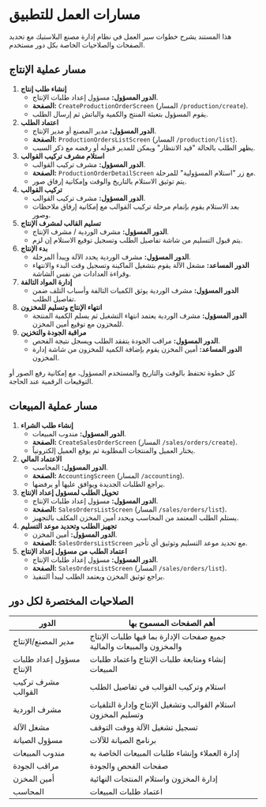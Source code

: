 # مسارات العمل للتطبيق

هذا المستند يشرح خطوات سير العمل في نظام إدارة مصنع البلاستيك مع تحديد الصفحات والصلاحيات الخاصة بكل دور مستخدم.

## مسار عملية الإنتاج

1. **إنشاء طلب إنتاج**
   - **الدور المسؤول:** مسؤول إعداد طلبات الإنتاج.
   - **الصفحة:** `CreateProductionOrderScreen` (المسار `/production/create`).
   - يقوم المسؤول بتعبئة المنتج والكمية والباتش ثم إرسال الطلب.
2. **اعتماد الطلب**
   - **الدور المسؤول:** مدير المصنع أو مدير الإنتاج.
   - **الصفحة:** `ProductionOrdersListScreen` (المسار `/production/list`).
   - يظهر الطلب بالحالة "قيد الانتظار" ويمكن للمدير قبوله أو رفضه مع ذكر السبب.
3. **استلام مشرف تركيب القوالب**
   - **الدور المسؤول:** مشرف تركيب القوالب.
   - **الصفحة:** `ProductionOrderDetailScreen` مع زر "استلام المسؤولية" للمرحلة.
   - يتم توثيق الاستلام بالتاريخ والوقت وإمكانية إرفاق صور.
4. **تركيب القوالب**
   - **الدور المسؤول:** مشرف تركيب القوالب.
   - بعد الاستلام يقوم بإتمام مرحلة تركيب القوالب مع إمكانية إرفاق ملاحظات وصور.
5. **تسليم القالب لمشرف الإنتاج**
   - **الدور المسؤول:** مشرف الوردية / مشرف الإنتاج.
   - يتم قبول التسليم من شاشة تفاصيل الطلب وتسجيل توقيع الاستلام إن لزم.
6. **بدء الإنتاج**
   - **الدور المسؤول:** مشرف الوردية يحدد الآلة ويبدأ المرحلة.
   - **الدور المساعد:** مشغل الآلة يقوم بتشغيل الماكينة وتسجيل وقت البدء والانتهاء وقراءة العدادات من نفس الشاشة.
7. **إدارة المواد التالفة**
   - **الدور المسؤول:** مشرف الوردية يوثق الكميات التالفة وأسباب التلف ضمن تفاصيل الطلب.
8. **انتهاء الإنتاج وتسليم للمخزون**
   - **الدور المسؤول:** مشرف الوردية يعتمد انتهاء التشغيل ثم يسلم الكمية المنتجة للمخزون مع توقيع أمين المخزن.
9. **مراقبة الجودة والتخزين**
   - **الدور المسؤول:** مراقب الجودة يتفقد الطلب ويسجل نتيجة الفحص.
   - **الدور المساعد:** أمين المخزن يقوم بإضافة الكمية للمخزون من شاشة إدارة المخزون.

كل خطوة تحتفظ بالوقت والتاريخ والمستخدم المسؤول، مع إمكانية رفع الصور أو التوقيعات الرقمية عند الحاجة.

## مسار عملية المبيعات

1. **إنشاء طلب الشراء**
   - **الدور المسؤول:** مندوب المبيعات.
   - **الصفحة:** `CreateSalesOrderScreen` (المسار `/sales/orders/create`).
   - يختار العميل والمنتجات المطلوبة ثم يوقع العميل إلكترونياً.
2. **الاعتماد المالي**
   - **الدور المسؤول:** المحاسب.
   - **الصفحة:** `AccountingScreen` (المسار `/accounting`).
   - يراجع الطلبات الجديدة ويوافق عليها أو يرفضها.
3. **تحويل الطلب لمسؤول إعداد الإنتاج**
   - **الدور المسؤول:** مسؤول إعداد طلبات الإنتاج.
   - **الصفحة:** `SalesOrdersListScreen` (المسار `/sales/orders/list`).
   - يستلم الطلب المعتمد من المحاسب ويحدد أمين المخزن المكلف بالتجهيز.
4. **تجهيز الطلب وتحديد موعد التسليم**
   - **الدور المسؤول:** أمين المخزن.
   - **الصفحة:** `SalesOrdersListScreen` مع تحديد موعد التسليم وتوثيق أي تأخير.
5. **اعتماد الطلب من مسؤول إعداد الإنتاج**
   - **الدور المسؤول:** مسؤول إعداد طلبات الإنتاج.
   - **الصفحة:** `SalesOrdersListScreen` (المسار `/sales/orders/list`).
   - يراجع توثيق المخزن ويعتمد الطلب ليبدأ التنفيذ.

## الصلاحيات المختصرة لكل دور

| الدور | أهم الصفحات المسموح بها |
|-------|-------------------------|
| مدير المصنع/الإنتاج | جميع صفحات الإدارة بما فيها طلبات الإنتاج والمخزون والمبيعات والمالية |
| مسؤول إعداد طلبات الإنتاج | إنشاء ومتابعة طلبات الإنتاج واعتماد طلبات المبيعات |
| مشرف تركيب القوالب | استلام وتركيب القوالب في تفاصيل الطلب |
| مشرف الوردية | استلام القوالب وتشغيل الإنتاج وإدارة التلفيات وتسليم المخزون |
| مشغل الآلة | تسجيل تشغيل الآلة ووقت التوقف |
| مسؤول الصيانة | برنامج الصيانة للآلات |
| مندوب المبيعات | إدارة العملاء وإنشاء طلبات المبيعات الخاصة به |
| مراقب الجودة | صفحات الفحص والجودة |
| أمين المخزن | إدارة المخزون واستلام المنتجات النهائية |
| المحاسب | اعتماد طلبات المبيعات |

